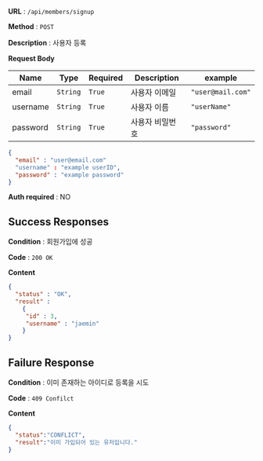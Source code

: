 **URL** : `/api/members/signup`

**Method** : `POST`

**Description** : 사용자 등록

**Request Body**

|Name|Type|Required|Description|example|
|----|----|--------|-----------|-------|
|email|`String`|`True`|사용자 이메일|`"user@mail.com"`|
|username|`String`|`True`|사용자 이름|`"userName"`|
|password|`String`|`True`|사용자 비밀번호|`"password"`|

```json
{
  "email" : "user@email.com"
  "username" : "example userID",
  "password" : "example password"
}
```

**Auth required** : NO

## Success Responses

**Condition** : 회원가입에 성공

**Code** : `200 OK`

**Content**
```json
{
  "status" : "OK",
  "result" : 
    {
     "id" : 3,
     "username" : "jaemin"
    }
}
```

## Failure Response

**Condition** : 이미 존재하는 아이디로 등록을 시도

**Code** : `409 Confilct`

**Content**
```json
{
  "status":"CONFLICT",
  "result":"이미 가입되어 있는 유저입니다."
}
```

